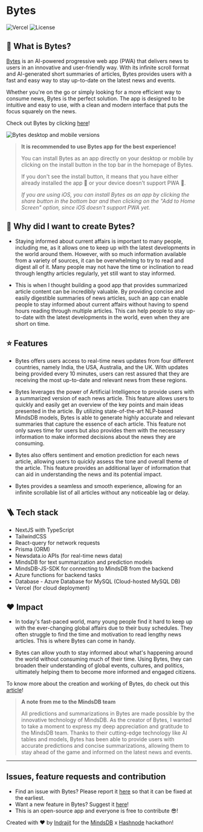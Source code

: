 # Bytes

![Vercel](https://therealsujitk-vercel-badge.vercel.app/?app=bytesnews-dev) ![License](https://img.shields.io/badge/license-MIT-blue)

## 🤔 What is Bytes?

[Bytes](https://bytesnews.vercel.app) is an AI-powered progressive web app (PWA) that delivers news to users in an innovative and user-friendly way. With its infinite scroll format and AI-generated short summaries of articles, Bytes provides users with a fast and easy way to stay up-to-date on the latest news and events.

Whether you're on the go or simply looking for a more efficient way to consume news, Bytes is the perfect solution. The app is designed to be intuitive and easy to use, with a clean and modern interface that puts the focus squarely on the news.

Check out Bytes by clicking [here](https://bytesnews.vercel.app)!

![Bytes desktop and mobile versions](https://user-images.githubusercontent.com/43838718/235523530-f6b21de0-db70-413d-a30b-2c53847cd439.png)

> **It is recommended to use Bytes app for the best experience!**
>
> You can install Bytes as an app directly on your desktop or mobile by clicking on the install button in the top bar in the homepage of Bytes.
> 
> If you don't see the install button, it means that you have either already installed the app 🥳 or your device doesn't support PWA 🥺.
> 
> *If you are using iOS, you can install Bytes as an app by clicking the share button in the bottom bar and then clicking on the "Add to Home Screen" option, since iOS doesn't support PWA yet.*

## 👀 Why did I want to create Bytes?

- Staying informed about current affairs is important to many people, including me, as it allows one to keep up with the latest developments in the world around them. However, with so much information available from a variety of sources, it can be overwhelming to try to read and digest all of it. Many people may not have the time or inclination to read through lengthy articles regularly, yet still want to stay informed.

- This is when I thought building a good app that provides summarized article content can be incredibly valuable. By providing concise and easily digestible summaries of news articles, such an app can enable people to stay informed about current affairs without having to spend hours reading through multiple articles. This can help people to stay up-to-date with the latest developments in the world, even when they are short on time.

## ⭐️ Features

- Bytes offers users access to real-time news updates from four different countries, namely India, the USA, Australia, and the UK. With updates being provided every 10 minutes, users can rest assured that they are receiving the most up-to-date and relevant news from these regions.

- Bytes leverages the power of Artificial Intelligence to provide users with a summarized version of each news article. This feature allows users to quickly and easily get an overview of the key points and main ideas presented in the article. By utilizing state-of-the-art NLP-based MindsDB models, Bytes is able to generate highly accurate and relevant summaries that capture the essence of each article. This feature not only saves time for users but also provides them with the necessary information to make informed decisions about the news they are consuming.

- Bytes also offers sentiment and emotion prediction for each news article, allowing users to quickly assess the tone and overall theme of the article. This feature provides an additional layer of information that can aid in understanding the news and its potential impact.

- Bytes provides a seamless and smooth experience, allowing for an infinite scrollable list of all articles without any noticeable lag or delay.

## 🪜 Tech stack

- NextJS with TypeScript
- TailwindCSS
- React-query for network requests
- Prisma (ORM)
- Newsdata.io APIs (for real-time news data)
- MindsDB for text summarization and prediction models
- MindsDB-JS-SDK for connecting to MindsDB from the backend
- Azure functions for backend tasks
- Database - Azure Database for MySQL (Cloud-hosted MySQL DB)
- Vercel (for cloud deployment)

## ❤️ Impact

- In today's fast-paced world, many young people find it hard to keep up with the ever-changing global affairs due to their busy schedules. They often struggle to find the time and motivation to read lengthy news articles. This is where Bytes can come in handy.

- Bytes can allow youth to stay informed about what's happening around the world without consuming much of their time. Using Bytes, they can broaden their understanding of global events, cultures, and politics, ultimately helping them to become more informed and engaged citizens.

To know more about the creation and working of Bytes, do check out this [article](https://blogsbyindrajit.hashnode.dev/introducing-bytes-news-redefined)!

> **A note from me to the MindsDB team**
>
> All predictions and summarizations in Bytes are made possible by the innovative technology of MindsDB. As the creator of Bytes, I wanted to take a moment to express my deep appreciation and gratitude to the MindsDB team. Thanks to their cutting-edge technology like AI tables and models, Bytes has been able to provide users with accurate predictions and concise summarizations, allowing them to stay ahead of the game and informed on the latest news and events.

<hr />

## Issues, feature requests and contribution

- Find an issue with Bytes? Please report it [here](https://github.com/thisisindrajit/Bytes/issues) so that it can be fixed at the earliest. 
- Want a new feature in Bytes? Suggest it [here](https://github.com/thisisindrajit/Bytes/issues)!
- This is an open-source app and everyone is free to contribute 😎!

Created with ❤️ by [Indrajit](https://thisisindrajit.github.io/portfolio/) for the [MindsDB](https://cloud.mindsdb.com) x [Hashnode](https://hashnode.com) hackathon!
